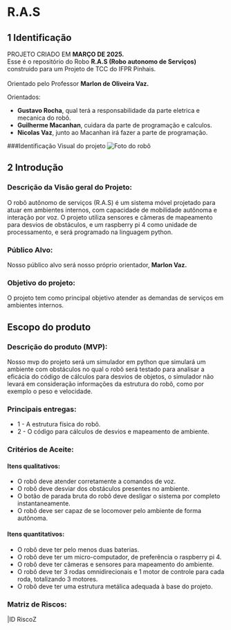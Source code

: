 # R.A.S
## 1 Identificação
PROJETO CRIADO EM <b> MARÇO DE 2025. </b> <br>
Esse é o repositório do Robo <b> R.A.S (Robo autonomo de Serviços) </b> construido para um Projeto de TCC do IFPR Pinhais. <br> <br>
Orientado pelo Professor <b> Marlon de Oliveira Vaz. </b> <br>

Orientados: <br>
- <strong> Gustavo Rocha</strong>, qual terá a responsabilidade da parte eletrica e mecanica do robô. <br>
- <strong> Guilherme Macanhan</strong>, cuidara da parte de programação e calculos. <br>
- <b> Nicolas Vaz</b>, junto ao Macanhan irá fazer a parte de programação. <br>

###Identificação Visual do projeto
<img src="" alt="Foto do robô">

## 2 Introdução
### Descrição da Visão geral do Projeto:
O robô autônomo de serviços (R.A.S) é um sistema móvel projetado para atuar em ambientes internos, com capacidade de mobilidade autônoma e interação por voz. O projeto utiliza sensores e câmeras de mapeamento para desvios de obstáculos, e um raspberry pi 4 como unidade de processamento, e será programado na linguagem python.

### Público Alvo:
 Nosso público alvo será nosso próprio orientador, <b> Marlon Vaz. </b>

### Objetivo do projeto:
O projeto tem como principal objetivo atender as demandas de serviços em ambientes internos.

## Escopo do produto
### Descrição do produto (MVP):
Nosso mvp do projeto será um simulador em python que simulará um ambiente com obstáculos no qual o robô será testado para analisar a eficácia do código de cálculos para desvios de objetos, o simulador não levará em consideração informações da estrutura do robô, como por exemplo o peso e velocidade.

### Principais entregas:
- 1 - A estrutura física do robô.
- 2 - O código para cálculos de desvios e mapeamento de ambiente.


### Critérios de Aceite:
#### Itens qualitativos:
 - O robô deve atender corretamente a comandos de voz.
 - O robô deve desviar dos obstáculos presentes no ambiente.
 - O botão de parada bruta do robô deve desligar o sistema por completo instantaneamente.
 - O robô deve ser capaz de se locomover pelo ambiente de forma autônoma.

#### Itens quantitativos:
 - O robô deve ter pelo menos duas baterias.
 - O robô deve ter um micro-computador, de preferência o raspberry pi 4.
 - O robô deve ter câmeras e sensores para mapeamento do ambiente.
 - O robô deve ter 3 rodas omnidirecionais e 1 motor de controle para cada roda, totalizando 3 motores.
 - O robô deve ter uma estrutura metálica adequada à base do projeto.


### Matriz de Riscos:

|ID RiscoZ
